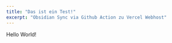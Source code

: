 ```yaml
---
title: "Das ist ein Test!"
excerpt: "Obsidian Sync via Github Action zu Vercel Webhost"
---
```

Hello World!
